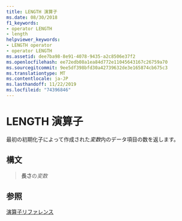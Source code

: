 ```yaml
---
title: LENGTH 演算子
ms.date: 08/30/2018
f1_keywords:
- operator LENGTH
- length
helpviewer_keywords:
- LENGTH operator
- operator LENGTH
ms.assetid: dee7ba98-8e91-4078-9435-a2c8506e37f2
ms.openlocfilehash: ee72edb08a1ea84d772e11045643167c26759a70
ms.sourcegitcommit: 9ee5df398bfd30a42739632de3e165874cb675c3
ms.translationtype: MT
ms.contentlocale: ja-JP
ms.lasthandoff: 11/22/2019
ms.locfileid: "74396846"
---
```

# <a name="operator-length"></a>LENGTH 演算子

最初の初期化子によって作成された*変数*内のデータ項目の数を返します。

## <a name="syntax"></a>構文

> **長さ**の*変数*

## <a name="see-also"></a>参照

[演算子リファレンス](operators-reference.md)
